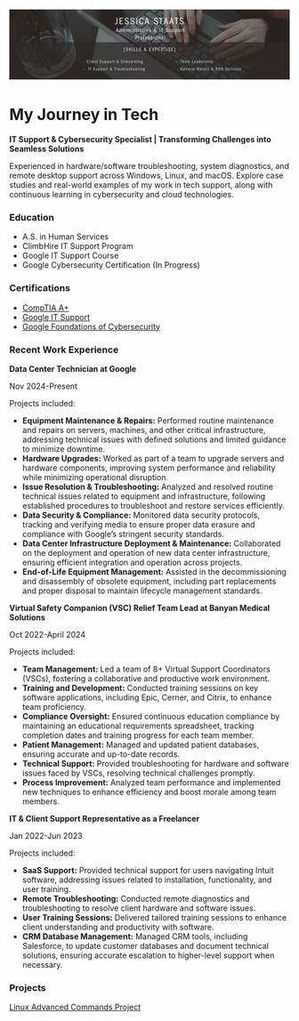 <h1 align="center">
 <img src="docs/assets/Black And Grey Professional Technology LinkedIn Banner.png" />
</h1>


# My Journey in Tech
**IT Support & Cybersecurity Specialist | Transforming Challenges into Seamless Solutions**

Experienced in hardware/software troubleshooting, system diagnostics, and remote desktop support across Windows, Linux, and macOS. Explore case studies and real-world examples of my work in tech support, along with continuous learning in cybersecurity and cloud technologies.

### Education
* A.S. in Human Services
* ClimbHire IT Support Program
* Google IT Support Course
* Google Cybersecurity Certification (In Progress)

### Certifications
  * [CompTIA A+](https://www.credly.com/badges/05a82135-2848-4675-91f3-070a29a29fc5/linked_in_profile)
  * [Google IT Support](https://www.coursera.org/account/accomplishments/specialization/XL62LSJYE4OC)
  * [Google Foundations of Cybersecurity](https://www.coursera.org/account/accomplishments/verify/W5VVVG6DL4BV?utm_source=ln&utm_medium=certificate&utm_content=cert_image&utm_campaign=pdf_header_button&utm_product=course)
    

### Recent Work Experience

**Data Center Technician at Google** 

Nov 2024-Present

Projects included:

* **Equipment Maintenance & Repairs:** Performed routine maintenance and repairs on servers, machines, and other critical infrastructure, addressing technical issues with defined solutions and limited guidance to minimize downtime.
* **Hardware Upgrades:** Worked as part of a team to upgrade servers and hardware components, improving system performance and reliability while minimizing operational disruption.
* **Issue Resolution & Troubleshooting:** Analyzed and resolved routine technical issues related to equipment and infrastructure, following established procedures to troubleshoot and restore services efficiently.
* **Data Security & Compliance:** Monitored data security protocols, tracking and verifying media to ensure proper data erasure and compliance with Google’s stringent security standards.
* **Data Center Infrastructure Deployment & Maintenance:** Collaborated on the deployment and operation of new data center infrastructure, ensuring efficient integration and operation across projects.
* **End-of-Life Equipment Management:** Assisted in the decommissioning and disassembly of obsolete equipment, including part replacements and proper disposal to maintain lifecycle management standards.
  

**Virtual Safety Companion (VSC) Relief Team Lead at Banyan Medical Solutions** 

Oct 2022-April 2024

Projects included:

* **Team Management:** Led a team of 8+ Virtual Support Coordinators (VSCs), fostering a collaborative and productive work environment.
* **Training and Development:** Conducted training sessions on key software applications, including Epic, Cerner, and Citrix, to enhance team proficiency.
* **Compliance Oversight:** Ensured continuous education compliance by maintaining an educational requirements spreadsheet, tracking completion dates and training 
progress for each team member.
* **Patient Management:** Managed and updated patient databases, ensuring accurate and up-to-date records.
* **Technical Support:** Provided troubleshooting for hardware and software issues faced by VSCs, resolving technical challenges promptly.
* **Process Improvement:** Analyzed team performance and implemented new techniques to enhance efficiency and boost morale among team members.


**IT & Client Support Representative as a Freelancer**   

Jan 2022-Jun 2023

Projects included:

* **SaaS Support:** Provided technical support for users navigating Intuit software, addressing issues related to installation, functionality, and user training.
* **Remote Troubleshooting:** Conducted remote diagnostics and troubleshooting to resolve client hardware and software issues.
* **User Training Sessions:** Delivered tailored training sessions to enhance client understanding and productivity with software.
* **CRM Database Management:** Managed CRM tools, including Salesforce, to update customer databases and document technical solutions, ensuring accurate escalation to higher-level support when necessary.

### Projects
[Linux Advanced Commands Project](https://coursera.org/share/fe733c2c01fdd550713fa36e447bd0a1)  
 



